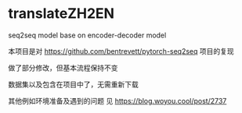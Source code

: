 # translateZH2EN
seq2seq model base on encoder-decoder model

本项目是对 https://github.com/bentrevett/pytorch-seq2seq 项目的复现

做了部分修改，但基本流程保持不变

数据集以及包含在项目中了，无需重新下载

其他例如环境准备及遇到的问题 见 https://blog.woyou.cool/post/2737
